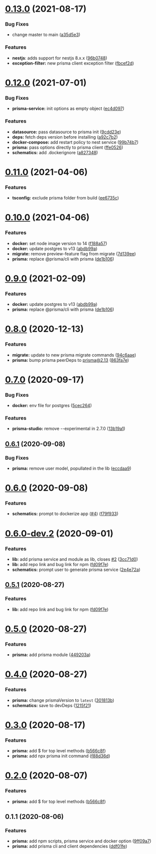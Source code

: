 # [0.13.0](https://github.com/marcjulian/nestjs-prisma/compare/v0.12.0...v0.13.0) (2021-08-17)


### Bug Fixes

* change master to main ([a35d5e3](https://github.com/marcjulian/nestjs-prisma/commit/a35d5e33117cbdac852b7a2394620714a1742ec8))


### Features

* **nestjs**: adds support for nestjs 8.x.x ([96b0748](https://github.com/marcjulian/nestjs-prisma/commit/96b07481c2e8b12edf751b4d18222a14f310cc56))
* **exception-filter:** new prisma client exception filter ([fbcef2d](https://github.com/marcjulian/nestjs-prisma/commit/fbcef2d3a2a1a7c8fda78bf92a9801144179a594))



# [0.12.0](https://github.com/marcjulian/nestjs-prisma/compare/v0.11.0...v0.12.0) (2021-07-01)


### Bug Fixes

* **prisma-service:** init options as empty object ([ec4d097](https://github.com/marcjulian/nestjs-prisma/commit/ec4d0978796ac52fadce404433acdcd62e5257ae))


### Features

* **datasource:** pass datasource to prisma init ([9cdd23e](https://github.com/marcjulian/nestjs-prisma/commit/9cdd23e7f8a66a66e212f0e99d9f27b19c81bad0))
* **deps:** fetch deps version before installing ([a92c7b2](https://github.com/marcjulian/nestjs-prisma/commit/a92c7b27eceb61089eb67992fbd6e2d9428318b2))
* **docker-compose:** add restart policy to nest service ([99b74b7](https://github.com/marcjulian/nestjs-prisma/commit/99b74b7ba5a44cdce875b1334e109e5437b8b12c))
* **prisma:** pass options directly to prisma client ([ffe0526](https://github.com/marcjulian/nestjs-prisma/commit/ffe0526d87e7d0b6048fe35f4352c5c65bde14c5))
* **schematics:** add .dockerignore ([a827348](https://github.com/marcjulian/nestjs-prisma/commit/a827348362a2f64fa0ad2b3a0562175d29a53e51))



# [0.11.0](https://github.com/marcjulian/nestjs-prisma/compare/v0.10.0...v0.11.0) (2021-04-06)


### Features

* **tsconfig:** exclude prisma folder from build ([ee6735c](https://github.com/marcjulian/nestjs-prisma/commit/ee6735c3e4bb99f17866b2e69331efa5eb7036a0))



# [0.10.0](https://github.com/marcjulian/nestjs-prisma/compare/v0.8.0...v0.10.0) (2021-04-06)


### Features

* **docker:** set node image version to 14 ([f188a57](https://github.com/marcjulian/nestjs-prisma/commit/f188a576e4e2061cb9599edba0ae60617e8c2388))
* **docker:** update postgres to v13 ([abdb99a](https://github.com/marcjulian/nestjs-prisma/commit/abdb99af14f0c554f7299631780769f62fbfb3f2))
* **migrate:** remove preview-feature flag from migrate ([7d139ee](https://github.com/marcjulian/nestjs-prisma/commit/7d139ee288d657830c6e8934947f251dc1593468))
* **prisma:** replace @prisma/cli with prisma ([de1b106](https://github.com/marcjulian/nestjs-prisma/commit/de1b10619dd06362f4752490ed141a71bc0ed1ba))



# [0.9.0](https://github.com/marcjulian/nestjs-prisma/compare/v0.8.0...v0.9.0) (2021-02-09)


### Features

* **docker:** update postgres to v13 ([abdb99a](https://github.com/marcjulian/nestjs-prisma/commit/abdb99af14f0c554f7299631780769f62fbfb3f2))
* **prisma:** replace @prisma/cli with prisma ([de1b106](https://github.com/marcjulian/nestjs-prisma/commit/de1b10619dd06362f4752490ed141a71bc0ed1ba))



# [0.8.0](https://github.com/marcjulian/nestjs-prisma/compare/v0.7.0...v0.8.0) (2020-12-13)


### Features

* **migrate:** update to new prisma migrate commands ([94c6aae](https://github.com/marcjulian/nestjs-prisma/commit/94c6aaef878899f017abda6a14f000ac41c9c5be))
* **prisma:** bump prisma peerDeps to prisma@2.13 ([863fa7e](https://github.com/marcjulian/nestjs-prisma/commit/863fa7e6694cd8e4154b664e22657ba534d782f3))



# [0.7.0](https://github.com/marcjulian/nestjs-prisma/compare/v0.6.1...v0.7.0) (2020-09-17)


### Bug Fixes

* **docker:** env file for postgres ([5cec264](https://github.com/marcjulian/nestjs-prisma/commit/5cec26460fb1ee2cdbbc801bf518e4c9f611b31b))


### Features

* **prisma-studio:** remove --experimental in 2.7.0 ([13b19a1](https://github.com/marcjulian/nestjs-prisma/commit/13b19a1311b1488eff2441ebd8566a1bae039be7))



## [0.6.1](https://github.com/marcjulian/nestjs-prisma/compare/v0.6.0...v0.6.1) (2020-09-08)


### Bug Fixes

* **prisma:** remove user model, popullated in the lib ([eccdaa9](https://github.com/marcjulian/nestjs-prisma/commit/eccdaa9cfa6dd93f38629ec4786a7f1f01ab5e67))



# [0.6.0](https://github.com/marcjulian/nestjs-prisma/compare/v0.6.0-dev.2...v0.6.0) (2020-09-08)


### Features

* **schematics:** prompt to dockerize app ([#4](https://github.com/marcjulian/nestjs-prisma/issues/4)) ([f79f933](https://github.com/marcjulian/nestjs-prisma/commit/f79f933f3406a6f3e1157551246dc2dc6253350b))



# [0.6.0-dev.2](https://github.com/marcjulian/nestjs-prisma/compare/v0.5.0...v0.6.0-dev.2) (2020-09-01)


### Features

* **lib:** add prisma service and module as lib, closes [#2](https://github.com/marcjulian/nestjs-prisma/issues/2) ([3cc71d0](https://github.com/marcjulian/nestjs-prisma/commit/3cc71d054e0546cdd913a0358e977c6dc05a19fc))
* **lib:** add repo link and bug link for npm ([fd09f7e](https://github.com/marcjulian/nestjs-prisma/commit/fd09f7e546da3905b0120705235f555965184948))
* **schematics:** prompt user to generate prisma service ([2e4e72a](https://github.com/marcjulian/nestjs-prisma/commit/2e4e72a7269b6aff45a25930b921ea7e1e40ef25))



## [0.5.1](https://github.com/marcjulian/nestjs-prisma/compare/v0.5.0...v0.5.1) (2020-08-27)


### Features

* **lib:** add repo link and bug link for npm ([fd09f7e](https://github.com/marcjulian/nestjs-prisma/commit/fd09f7e546da3905b0120705235f555965184948))



# [0.5.0](https://github.com/marcjulian/nestjs-prisma/compare/v0.4.0...v0.5.0) (2020-08-27)


### Features

* **prisma:** add prisma module ([449203a](https://github.com/marcjulian/nestjs-prisma/commit/449203a1d6a407834bec186ab0b04026a373d6fd))



# [0.4.0](https://github.com/marcjulian/nestjs-prisma/compare/v0.3.0...v0.4.0) (2020-08-27)


### Features

* **prisma:** change prismaVersion to `latest` ([301813b](https://github.com/marcjulian/nestjs-prisma/commit/301813b04e8a40d9b0569c9aaffcb0e678a0e64f))
* **schematics:** save to devDeps ([1215f21](https://github.com/marcjulian/nestjs-prisma/commit/1215f21f3fa165da9b037bd5ebe1d6b43bef5f74))



# [0.3.0](https://github.com/marcjulian/nestjs-prisma/compare/v0.1.1...v0.3.0) (2020-08-17)


### Features

* **prisma:** add $ for top level methods ([b566c8f](https://github.com/marcjulian/nestjs-prisma/commit/b566c8f61426e5011f9e3f2e9783618739325207))
* **prisma:** add npx prisma init command ([f88d36d](https://github.com/marcjulian/nestjs-prisma/commit/f88d36da5c3d633f176728560afed8d62f449d8c))



# [0.2.0](https://github.com/marcjulian/nestjs-prisma/compare/v0.1.1...v0.2.0) (2020-08-07)


### Features

* **prisma:** add $ for top level methods ([b566c8f](https://github.com/marcjulian/nestjs-prisma/commit/b566c8f61426e5011f9e3f2e9783618739325207))



## 0.1.1 (2020-08-06)


### Features

* **prisma:** add npm scripts, prisma service and docker option ([9ff09a7](https://github.com/marcjulian/nestjs-prisma/commit/9ff09a72f709a70873962dd5009a9c3c5b3adf16))
* **prisma:** add prisma cli and client dependencies ([ddf01fe](https://github.com/marcjulian/nestjs-prisma/commit/ddf01fea6fa95bda07416553f922b1f2136affe7))



